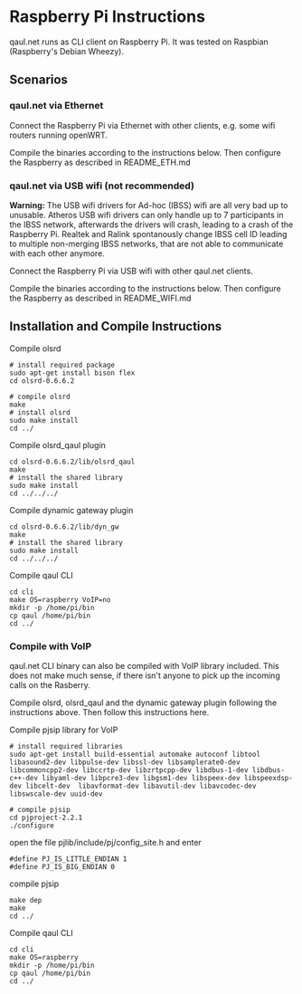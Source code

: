 Raspberry Pi Instructions
=========================

qaul.net runs as CLI client on Raspberry Pi.
It was tested on Raspbian (Raspberry's Debian Wheezy).


Scenarios
---------

### qaul.net via Ethernet

Connect the Raspberry Pi via Ethernet with other clients, 
e.g. some wifi routers running openWRT.

Compile the binaries according to the instructions below.
Then configure the Raspberry as described in README_ETH.md


### qaul.net via USB wifi (not recommended)

**Warning:** The USB wifi drivers for Ad-hoc (IBSS) wifi are all
very bad up to unusable. Atheros USB wifi drivers can only
handle up to 7 participants in the IBSS network, afterwards
the drivers will crash, leading to a crash of the Raspberry Pi. 
Realtek and Ralink spontanously change IBSS cell ID leading
to multiple non-merging IBSS networks, that are not able to 
communicate with each other anymore.

Connect the Raspberry Pi via USB wifi with other qaul.net clients.

Compile the binaries according to the instructions below.
Then configure the Raspberry as described in README_WIFI.md


Installation and Compile Instructions
--------------------------------------

Compile olsrd

    # install required package
    sudo apt-get install bison flex
    cd olsrd-0.6.6.2
    
    # compile olsrd
    make
    # install olsrd
    sudo make install
    cd ../

Compile olsrd_qaul plugin

    cd olsrd-0.6.6.2/lib/olsrd_qaul
    make
    # install the shared library
    sudo make install
    cd ../../../

Compile dynamic gateway plugin

    cd olsrd-0.6.6.2/lib/dyn_gw
    make
    # install the shared library
    sudo make install
    cd ../../../

Compile qaul CLI

    cd cli
    make OS=raspberry VoIP=no
    mkdir -p /home/pi/bin
    cp qaul /home/pi/bin
    cd ../


### Compile with VoIP

qaul.net CLI binary can also be compiled with VoIP library included.
This does not make much sense, if there isn't anyone to pick up 
the incoming calls on the Rasberry. 

Compile olsrd, olsrd_qaul and the dynamic gateway plugin following 
the instructions above. Then follow this instructions here.


Compile pjsip library for VoIP

    # install required libraries
    sudo apt-get install build-essential automake autoconf libtool libasound2-dev libpulse-dev libssl-dev libsamplerate0-dev libcommoncpp2-dev libccrtp-dev libzrtpcpp-dev libdbus-1-dev libdbus-c++-dev libyaml-dev libpcre3-dev libgsm1-dev libspeex-dev libspeexdsp-dev libcelt-dev  libavformat-dev libavutil-dev libavcodec-dev libswscale-dev uuid-dev

    # compile pjsip
    cd pjproject-2.2.1
    ./configure

open the file pjlib/include/pj/config_site.h and enter

    #define PJ_IS_LITTLE_ENDIAN 1 
    #define PJ_IS_BIG_ENDIAN 0

compile pjsip

    make dep
    make
    cd ../

Compile qaul CLI

    cd cli
    make OS=raspberry
    mkdir -p /home/pi/bin
    cp qaul /home/pi/bin
    cd ../

